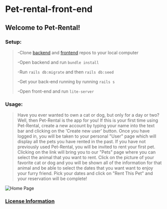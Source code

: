 # Pet-rental-front-end

## Welcome to Pet-Rental!
### Setup:
> -Clone [backend](https://github.com/TJBachorz/Pet-Rental-back-end) and [frontend](https://github.com/boyloe/Pet-rental-front-end) repos to your local computer
>
> -Open backend and run `bundle install`
>
> -Run `rails db:migrate` and then `rails db:seed`
>
> -Get your back-end running by running `rails s`
> 
> -Open front-end and run `lite-server`

### Usage:
> Have you ever wanted to own a cat or dog, but only for a day or two? Well, then Pet-Rental is the app for you!
>If this is your first time using Pet-Rental, create a new account by typing your name into the text bar and clicking on the 'Create new user' button.
> Once you have logged in, you will be taken to your personal "User" page which will display all the pets you have rented in the past. If you have not previously
> used Pet-Rental, you will be invited to rent your first pet. Clicking on the link will bring you to our "Pets" page where you can select the animal that you want
> to rent. Click on the picture of your favorite cat or dog and you will be shown all of the information for that animal and be able to select the dates that you want
> want to enjoy your furry friend. Pick your dates and click on "Rent This Pet" and your reservation will be complete!

![Home Page](./img/ "Title")

### [License Information](https://www.termsfeed.com/live/31cbacda-3fe3-4b0c-adf3-c6ca250f4744)
